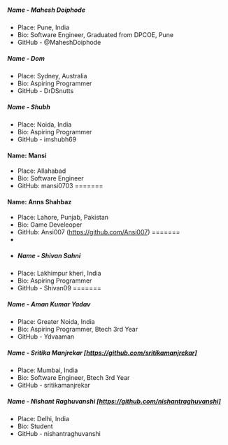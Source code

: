 ##### Name - Mahesh Doiphode
- Place: Pune, India
- Bio: Software Engineer, Graduated from DPCOE, Pune
- GitHub - @MaheshDoiphode

##### Name - Dom
- Place: Sydney, Australia
- Bio: Aspiring Programmer
- GitHub - DrDSnutts

##### Name - Shubh
- Place: Noida, India
- Bio: Aspiring Programmer
- GitHub - imshubh69


#### Name: Mansi
- Place: Allahabad 
- Bio: Software Engineer
- GitHub: mansi0703
=======

#### Name: Anns Shahbaz
- Place: Lahore, Punjab, Pakistan
- Bio: Game Develeoper
- GitHub: Ansi007 (https://github.com/Ansi007)
=======
- 
- ##### Name - Shivan Sahni
- Place: Lakhimpur kheri, India
- Bio: Aspiring Programmer
- GitHub - Shivan09
=======

##### Name - Aman Kumar Yadav
- Place: Greater Noida, India
- Bio: Aspiring Programmer, Btech 3rd Year
- GitHub - Ydvaaman

##### Name - Sritika Manjrekar [https://github.com/sritikamanjrekar]
- Place: Mumbai, India
- Bio: Software Engineer, Btech 3rd Year
- GitHub - sritikamanjrekar

##### Name - Nishant Raghuvanshi [https://github.com/nishantraghuvanshi]
- Place: Delhi, India
- Bio: Student
- GitHub - nishantraghuvanshi
